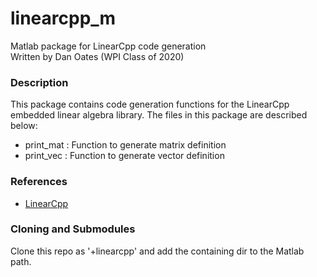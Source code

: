 # linearcpp_m
Matlab package for LinearCpp code generation  
Written by Dan Oates (WPI Class of 2020)

### Description
This package contains code generation functions for the LinearCpp embedded linear algebra library. The files in this package are described below:

- print_mat : Function to generate matrix definition
- print_vec : Function to generate vector definition

### References
- [LinearCpp](https://github.com/doates625/linearcpp)

### Cloning and Submodules
Clone this repo as '+linearcpp' and add the containing dir to the Matlab path.